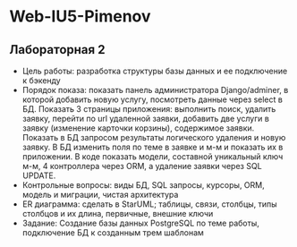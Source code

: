 ﻿# Web-IU5-Pimenov

## Лабораторная 2 ##
 - Цель работы: разработка структуры базы данных и ее подключение к бэкенду
 - Порядок показа: показать панель администратора Django/adminer, в которой добавить новую услугу, посмотреть данные через select в БД. Показать 3 страницы приложения: выполнить поиск, удалить заявку, перейти по url удаленной заявки, добавить две услуги в заявку (изменение карточки корзины), содержимое заявки. Показать в БД запросом результаты логического удаления и новую заявку. В БД изменить поля по теме в заявке и м-м и показать их в приложении. В коде показать модели, составной уникальный ключ м-м, 4 контроллера через ORM, а удаление заявки через SQL UPDATE.
 - Контрольные вопросы: виды БД, SQL запросы, курсоры, ORM, модель и миграции, чистая архитектура
 - ER диаграмма: сделать в StarUML; таблицы, связи, столбцы, типы столбцов и их длина, первичные, внешние ключи
 - Задание: Создание базы данных PostgreSQL по теме работы, подключение БД к созданным трем шаблонам
